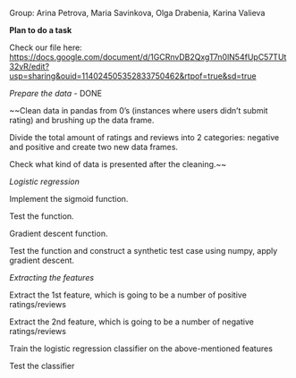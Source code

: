 Group: Arina Petrova, Maria Savinkova, Olga Drabenia, Karina Valieva

**Plan to do a task**

Check our file here:
https://docs.google.com/document/d/1GCRnvDB2QxgT7n0lN54fUpC57TUt32vR/edit?usp=sharing&ouid=114024505352833750462&rtpof=true&sd=true

_Prepare the data_ - DONE

~~Clean data in pandas from 0’s (instances where users didn’t submit rating) and brushing up the data frame.

Divide the total amount of ratings and reviews into 2 categories: negative and positive and create two new data frames.

Check what kind of data is presented after the cleaning.~~

_Logistic regression_

Implement the sigmoid function.

Test the function.

Gradient descent function.

Test the function and construct a synthetic test case using numpy, apply gradient descent.

_Extracting the features_

Extract the 1st feature, which is going to be a number of positive ratings/reviews

Extract the 2nd feature, which is going to be a number of negative ratings/reviews

Train the logistic regression classifier on the above-mentioned features

Test the classifier

